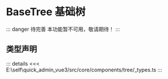 # BaseTree 基础树  <Badge class="title-badge" type="danger" text="wait" />

::: danger 待完善
本功能暂不可用，敬请期待！
:::



## 类型声明

::: details
<<< E:\self\quick_admin_vue3/src/core/components/tree/_types.ts
:::  
